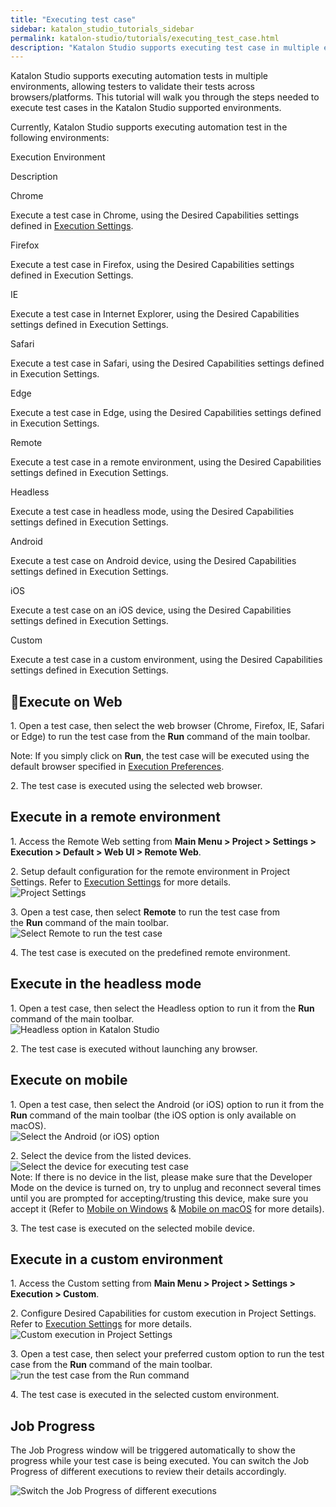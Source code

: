 ```yaml
---
title: "Executing test case"
sidebar: katalon_studio_tutorials_sidebar
permalink: katalon-studio/tutorials/executing_test_case.html
description: "Katalon Studio supports executing test case in multiple environments, allowing testers to validate their tests across browsers/platforms."
---
```

Katalon Studio supports executing automation tests in multiple environments, allowing testers to validate their tests across browsers/platforms. This tutorial will walk you through the steps needed to execute test cases in the Katalon Studio supported environments.  

Currently, Katalon Studio supports executing automation test in the following environments:

Execution Environment

Description

Chrome

Execute a test case in Chrome, using the Desired Capabilities settings defined in [Execution Settings](https://docs.katalon.com/display/KD/Execution+Settings).

Firefox

Execute a test case in Firefox, using the Desired Capabilities settings defined in Execution Settings.

IE

Execute a test case in Internet Explorer, using the Desired Capabilities settings defined in Execution Settings.

Safari

Execute a test case in Safari, using the Desired Capabilities settings defined in Execution Settings.

Edge

Execute a test case in Edge, using the Desired Capabilities settings defined in Execution Settings.

Remote

Execute a test case in a remote environment, using the Desired Capabilities settings defined in Execution Settings.

Headless

Execute a test case in headless mode, using the Desired Capabilities settings defined in Execution Settings.

Android

Execute a test case on Android device, using the Desired Capabilities settings defined in Execution Settings.

iOS

Execute a test case on an iOS device, using the Desired Capabilities settings defined in Execution Settings.

Custom

Execute a test case in a custom environment, using the Desired Capabilities settings defined in Execution Settings.

Execute on Web
---------------

1\. Open a test case, then select the web browser (Chrome, Firefox, IE, Safari or Edge) to run the test case from the **Run** command of the main toolbar.

Note: If you simply click on **Run**, the test case will be executed using the default browser specified in [Execution Preferences](https://docs.katalon.com/pages/viewpage.action?pageId=3179873).

2\. The test case is executed using the selected web browser.

Execute in a remote environment
-------------------------------

1\. Access the Remote Web setting from **Main Menu > Project > Settings > Execution > Default > Web UI > Remote Web**.

2\. Setup default configuration for the remote environment in Project Settings. Refer to [Execution Settings](https://docs.katalon.com/display/KD/Execution+Settings) for more details.  
![Project Settings](../../images/katalon-studio/tutorials/executing_test_case/Execution-Settings.png)

3\. Open a test case, then select **Remote** to run the test case from the **Run** command of the main toolbar.  
![Select Remote to run the test case](../../images/katalon-studio/tutorials/executing_test_case/select-Remote.png)  

4\. The test case is executed on the predefined remote environment.

Execute in the headless mode
----------------------------

1\. Open a test case, then select the Headless option to run it from the **Run** command of the main toolbar.  
![Headless option in Katalon Studio](../../images/katalon-studio/tutorials/executing_test_case/select-the-Headless.png)

2\. The test case is executed without launching any browser.

Execute on mobile
-----------------

1\. Open a test case, then select the Android (or iOS) option to run it from the **Run** command of the main toolbar (the iOS option is only available on macOS).  
![Select the Android (or iOS) option](../../images/katalon-studio/tutorials/executing_test_case/select-the-Android.png)

2\. Select the device from the listed devices.  
![Select the device for executing test case](../../images/katalon-studio/tutorials/executing_test_case/Select-the-device.png)  
Note: If there is no device in the list, please make sure that the Developer Mode on the device is turned on, try to unplug and reconnect several times until you are prompted for accepting/trusting this device, make sure you accept it (Refer to [Mobile on Windows](https://docs.katalon.com/display/KD/Mobile+on+Windows) & [Mobile on macOS](https://docs.katalon.com/display/KD/Mobile+on+macOS) for more details).

3\. The test case is executed on the selected mobile device.

Execute in a custom environment
-------------------------------

1\. Access the Custom setting from **Main Menu > Project > Settings > Execution > Custom**.

2\. Configure Desired Capabilities for custom execution in Project Settings. Refer to [Execution Settings](https://docs.katalon.com/display/KD/Execution+Settings) for more details.  
![Custom execution in Project Settings](../../images/katalon-studio/tutorials/executing_test_case/Execution-Settings-2.png)

3\. Open a test case, then select your preferred custom option to run the test case from the **Run** command of the main toolbar.  
![run the test case from the Run command](../../images/katalon-studio/tutorials/executing_test_case/select-your-preferred-custom.png)

4\. The test case is executed in the selected custom environment.

Job Progress
------------

The Job Progress window will be triggered automatically to show the progress while your test case is being executed. You can switch the Job Progress of different executions to review their details accordingly.

![Switch the Job Progress of different executions](../../images/katalon-studio/tutorials/executing_test_case/Job-progress.png)